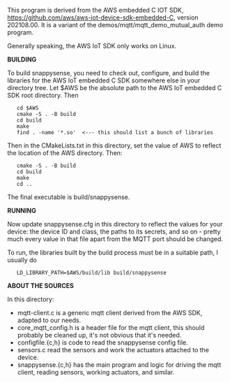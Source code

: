 This program is derived from the AWS embedded C IOT SDK,
https://github.com/aws/aws-iot-device-sdk-embedded-C, version 202108.00.  It is a variant of the
demos/mqtt/mqtt_demo_mutual_auth demo program.

Generally speaking, the AWS IoT SDK only works on Linux.

**BUILDING**

To build snappysense, you need to check out, configure, and build the libraries for the AWS IoT
embedded C SDK somewhere else in your directory tree.  Let $AWS be the absolute path to the AWS IoT
embedded C SDK root directory.  Then

```
   cd $AWS
   cmake -S . -B build
   cd build
   make
   find . -name '*.so'  <--- this should list a bunch of libraries
```

Then in the CMakeLists.txt in this directory, set the value of AWS to reflect the location of the
AWS directory.  Then:

```
   cmake -S . -B build
   cd build
   make
   cd ..
```

The final executable is build/snappysense.

**RUNNING**

Now update snappysense.cfg in this directory to reflect the values for your device: the device ID
and class, the paths to its secrets, and so on - pretty much every value in that file apart from the
MQTT port should be changed.

To run, the libraries built by the build process must be in a suitable path, I usually do

```
   LD_LIBRARY_PATH=$AWS/build/lib build/snappysense
```

**ABOUT THE SOURCES**

In this directory:

*  mqtt-client.c is a generic mqtt client derived from the AWS SDK, adapted to our needs.
*  core_mqtt_config.h is a header file for the mqtt client, this should probably be cleaned up, it's
   not obvious that it's needed.
*  configfile.{c,h} is code to read the snappysense config file.
*  sensors.c read the sensors and work the actuators attached to the device.
*  snappysense.{c,h} has the main program and logic for driving the mqtt client, reading sensors,
   working actuators, and similar.

